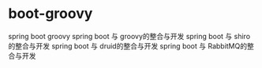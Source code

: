 # boot-groovy
spring boot groovy 
spring boot 与 groovy的整合与开发
spring boot 与 shiro的整合与开发
spring boot 与 druid的整合与开发
spring boot 与 RabbitMQ的整合与开发
